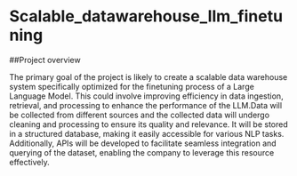 # Scalable_datawarehouse_llm_finetuning

##Project overview

The primary goal of the project is likely to create a scalable data warehouse system specifically optimized for the finetuning process of a Large Language Model. This could involve improving efficiency in data ingestion, retrieval, and processing to enhance the performance of the LLM.Data will be collected from different sources and the collected data will undergo cleaning and processing to ensure its quality and relevance. It will be stored in a structured database, making it easily accessible for various NLP tasks. Additionally, APIs will be developed to facilitate seamless integration and querying of the dataset, enabling the company to leverage this resource effectively.

